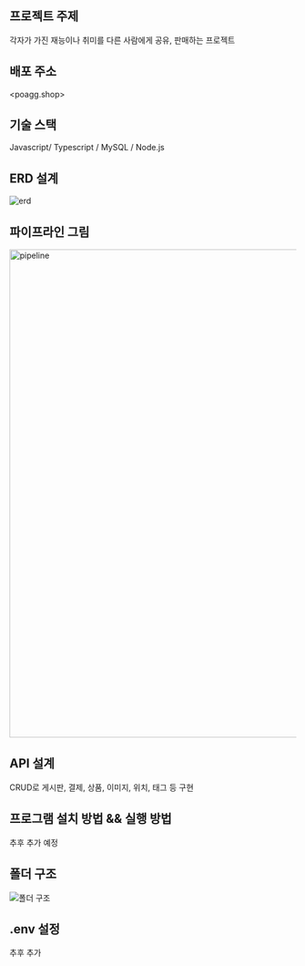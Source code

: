 ## 프로젝트 주제

각자가 가진 재능이나 취미를 다른 사람에게 공유, 판매하는 프로젝트

## 배포 주소

<poagg.shop>

## 기술 스택

Javascript/ Typescript / MySQL / Node.js

## ERD 설계

![erd](https://user-images.githubusercontent.com/107927849/187019787-0ea20868-e0e1-4979-9f57-691e40427d0e.png)

## 파이프라인 그림

<img width="857" alt="pipeline" src="https://user-images.githubusercontent.com/107927849/187020389-f50dbe31-015c-43f5-9037-543bb3e3da11.png">

## API 설계

CRUD로 게시판, 결제, 상품, 이미지, 위치, 태그 등 구현

## 프로그램 설치 방법 && 실행 방법

추후 추가 예정

## 폴더 구조

![폴더 구조](https://user-images.githubusercontent.com/107927849/187020827-640abb55-7083-4586-8365-a1bbcead67c1.png)


## .env 설정

추후 추가 
